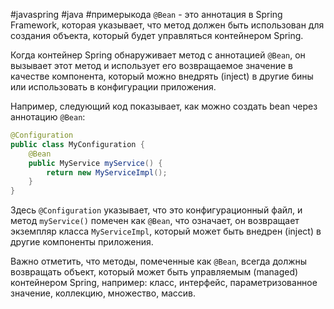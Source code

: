 #javaspring #java #примерыкода 
`@Bean` - это аннотация в Spring Framework, которая указывает, что метод должен быть использован для создания объекта, который будет управляться контейнером Spring. 

Когда контейнер Spring обнаруживает метод с аннотацией `@Bean`, он вызывает этот метод и использует его возвращаемое значение в качестве компонента, который можно внедрять (inject) в другие бины или использовать в конфигурации приложения.

Например, следующий код показывает, как можно создать bean через аннотацию `@Bean`:

```java
@Configuration
public class MyConfiguration {
    @Bean
    public MyService myService() {
        return new MyServiceImpl();
    }
}
```

Здесь `@Configuration` указывает, что это конфигурационный файл, и метод `myService()` помечен как `@Bean`, что означает, он возвращает экземпляр класса `MyServiceImpl`, который может быть внедрен (inject) в другие компоненты приложения. 

Важно отметить, что методы, помеченные как `@Bean`, всегда должны возвращать объект, который может быть управляемым (managed) контейнером Spring, например: класс, интерфейс, параметризованное значение, коллекцию, множество, массив.